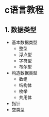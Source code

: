 # c语言教程 
## 1. 数据类型
- 基本数据类型
  - 整型
  - 浮点型
  - 字符型
  - 布尔型
- 构造数据类型
  - 数组
  - 结构体
  - 枚举
  - 共用体
- 指针
- 空类型
